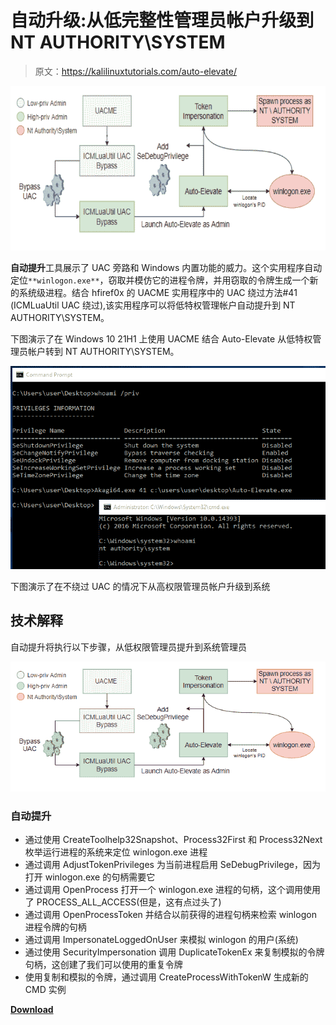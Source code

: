 # 自动升级:从低完整性管理员帐户升级到 NT AUTHORITY\SYSTEM

> 原文：<https://kalilinuxtutorials.com/auto-elevate/>

[![](img//4ec8c41a1b8daa2ac736ad1d2f4ed4ad.png)](https://blogger.googleusercontent.com/img/b/R29vZ2xl/AVvXsEhz7FY296rVP1VTMvYE8urUUiMdCVBaPWCp71So4IDNfbF2MYjgUOBeLDv6FqwmQii0ftOgEydNp1_JyxzNYHNDCIePzoQRnYEuRVO_R8cXL8wTghl-20ieXBkd659yoSQ7DchOWjH47pP9vrlLxHJvZFUNPnhKx7z0F-w6XQJpLReE6WBeKAH4BiDP/s728/5%20(1).png)

**自动提升**工具展示了 UAC 旁路和 Windows 内置功能的威力。这个实用程序自动定位`**winlogon.exe**`，窃取并模仿它的进程令牌，并用窃取的令牌生成一个新的系统级进程。结合 hfiref0x 的 UACME 实用程序中的 UAC 绕过方法#41 (ICMLuaUtil UAC 绕过),该实用程序可以将低特权管理帐户自动提升到 NT AUTHORITY\SYSTEM。

下图演示了在 Windows 10 21H1 上使用 UACME 结合 Auto-Elevate 从低特权管理员帐户转到 NT AUTHORITY\SYSTEM。

![](img//0057afd198d458d6ff1c986fa68b4ffb.png)

下图演示了在不绕过 UAC 的情况下从高权限管理员帐户升级到系统

## 技术解释

自动提升将执行以下步骤，从低权限管理员提升到系统管理员

![](img//2d8aa3551ed25d6c8729bb416a54e69c.png)

### 自动提升

*   通过使用 CreateToolhelp32Snapshot、Process32First 和 Process32Next 枚举运行进程的系统来定位 winlogon.exe 进程
*   通过调用 AdjustTokenPrivileges 为当前进程启用 SeDebugPrivilege，因为打开 winlogon.exe 的句柄需要它
*   通过调用 OpenProcess 打开一个 winlogon.exe 进程的句柄，这个调用使用了 PROCESS_ALL_ACCESS(但是，这有点过头了)
*   通过调用 OpenProcessToken 并结合以前获得的进程句柄来检索 winlogon 进程令牌的句柄
*   通过调用 ImpersonateLoggedOnUser 来模拟 winlogon 的用户(系统)
*   通过使用 SecurityImpersonation 调用 DuplicateTokenEx 来复制模拟的令牌句柄，这创建了我们可以使用的重复令牌
*   使用复制和模拟的令牌，通过调用 CreateProcessWithTokenW 生成新的 CMD 实例

[**Download**](https://github.com/FULLSHADE/Auto-Elevate)